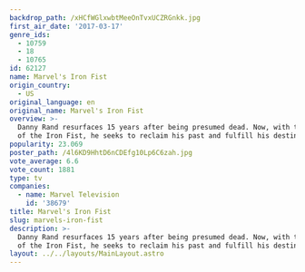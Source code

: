 ```yaml
---
backdrop_path: /xHCfWGlxwbtMeeOnTvxUCZRGnkk.jpg
first_air_date: '2017-03-17'
genre_ids:
  - 10759
  - 18
  - 10765
id: 62127
name: Marvel's Iron Fist
origin_country:
  - US
original_language: en
original_name: Marvel's Iron Fist
overview: >-
  Danny Rand resurfaces 15 years after being presumed dead. Now, with the power
  of the Iron Fist, he seeks to reclaim his past and fulfill his destiny.
popularity: 23.069
poster_path: /4l6KD9HhtD6nCDEfg10Lp6C6zah.jpg
vote_average: 6.6
vote_count: 1881
type: tv
companies:
  - name: Marvel Television
    id: '38679'
title: Marvel's Iron Fist
slug: marvels-iron-fist
description: >-
  Danny Rand resurfaces 15 years after being presumed dead. Now, with the power
  of the Iron Fist, he seeks to reclaim his past and fulfill his destiny.
layout: ../../layouts/MainLayout.astro
---
```


